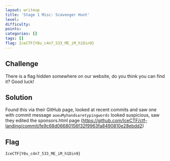 ```yaml
---
layout: writeup
title: 'Stage 1 Misc: Scavenger Hunt'
level:
difficulty:
points:
categories: []
tags: []
flag: IceCTF{Y0u_c4n7_533_ME_iM_h1Din9}
---
```

## Challenge

There is a flag hidden somewhere on our website, do you think you can
find it? Good luck!

## Solution

Found this via their GitHub page, looked at recent commits and saw one
with commit message `aoeuMyhandsaretypingwords` looked suspicious, saw
they edited the sponsors.html page
(https://github.com/IceCTF/ctf-landing/commit/fe9c68d06680156f32f9963fa8490810e28ebdd2)

## Flag

    IceCTF{Y0u_c4n7_533_ME_iM_h1Din9}

